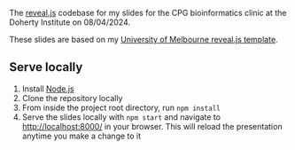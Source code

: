 The [reveal.js][reveal] codebase for my slides for the CPG bioinformatics clinic at the Doherty Institute on 08/04/2024.

These slides are based on my [University of Melbourne reveal.js template](https://github.com/mbhall88/unimelb-reveal-template).

## Serve locally

1. Install [Node.js][node]
2. Clone the repository locally
3. From inside the project root directory, run `npm install`
4. Serve the slides locally with `npm start` and navigate to <http://localhost:8000/> in your browser. This will reload the presentation anytime you make a change to it


[reveal]: https://github.com/hakimel/reveal.js/
[node]: https://nodejs.org/en/